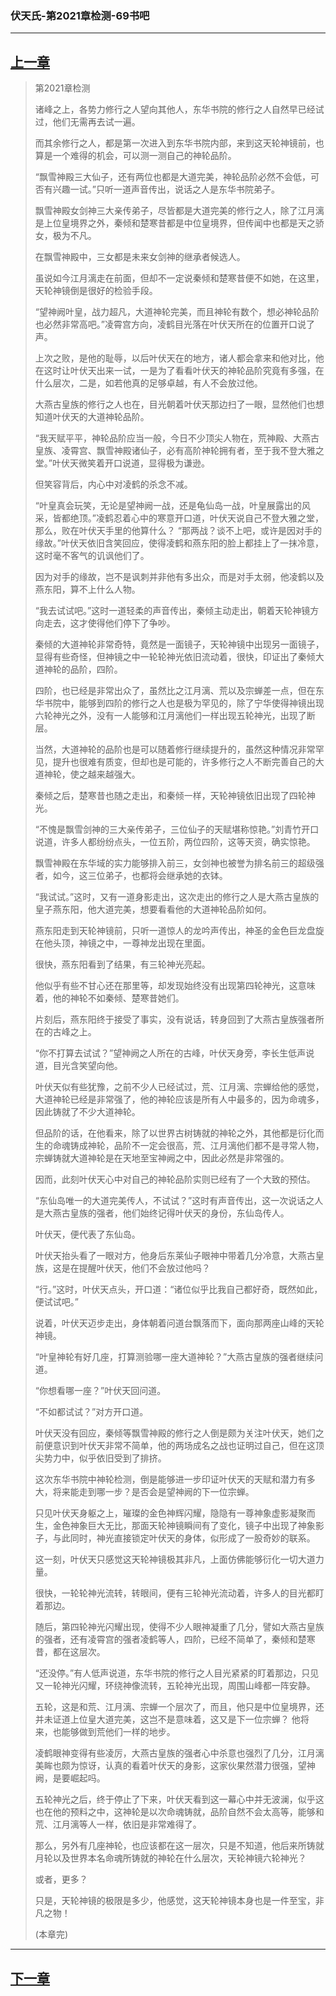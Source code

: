 ### 伏天氏-第2021章检测-69书吧

--------
[上一章](./51a34a6210a5b9d4c34ea76b55d59be4.md)
--------


>
>
>
>第2021章检测
>
>诸峰之上，各势力修行之人望向其他人，东华书院的修行之人自然早已经试过，他们无需再去试一遍。
>
>而其余修行之人，都是第一次进入到东华书院内部，来到这天轮神镜前，也算是一个难得的机会，可以测一测自己的神轮品阶。
>
>“飘雪神殿三大仙子，还有两位也都是大道完美，神轮品阶必然不会低，可否有兴趣一试。”只听一道声音传出，说话之人是东华书院弟子。
>
>飘雪神殿女剑神三大亲传弟子，尽皆都是大道完美的修行之人，除了江月漓是上位皇境界之外，秦倾和楚寒昔都是中位皇境界，但传闻中也都是天之骄女，极为不凡。
>
>在飘雪神殿中，三女都是未来女剑神的继承者候选人。
>
>虽说如今江月漓走在前面，但却不一定说秦倾和楚寒昔便不如她，在这里，天轮神镜倒是很好的检验手段。
>
>“望神阙叶皇，战力超凡，大道神轮完美，而且神轮有数个，想必神轮品阶也必然非常高吧。”凌霄宫方向，凌鹤目光落在叶伏天所在的位置开口说了声。
>
>上次之败，是他的耻辱，以后叶伏天在的地方，诸人都会拿来和他对比，他在这时让叶伏天出来一试，一是为了看看叶伏天的神轮品阶究竟有多强，在什么层次，二是，如若他真的足够卓越，有人不会放过他。
>
>大燕古皇族的修行之人也在，目光朝着叶伏天那边扫了一眼，显然他们也想知道叶伏天的大道神轮品阶。
>
>“我天赋平平，神轮品阶应当一般，今日不少顶尖人物在，荒神殿、大燕古皇族、凌霄宫、飘雪神殿诸仙子，必有高阶神轮拥有者，至于我不登大雅之堂。”叶伏天微笑着开口说道，显得极为谦逊。
>
>但笑容背后，内心中对凌鹤的杀念不减。
>
>“叶皇真会玩笑，无论是望神阙一战，还是龟仙岛一战，叶皇展露出的风采，皆都绝顶。”凌鹤忍着心中的寒意开口道，叶伏天说自己不登大雅之堂，那么，败在叶伏天手里的他算什么？
>“那两战？谈不上吧，或许是因对手的缘故。”叶伏天依旧含笑回应，使得凌鹤和燕东阳的脸上都挂上了一抹冷意，这时毫不客气的讥讽他们了。
>
>因为对手的缘故，岂不是讽刺并非他有多出众，而是对手太弱，他凌鹤以及燕东阳，算不上什么人物。
>
>“我去试试吧。”这时一道轻柔的声音传出，秦倾主动走出，朝着天轮神镜方向走去，这才使得他们停下了争吵。
>
>秦倾的大道神轮非常奇特，竟然是一面镜子，天轮神镜中出现另一面镜子，显得有些奇怪，但神镜之中一轮轮神光依旧流动着，很快，印证出了秦倾大道神轮的品阶，四阶。
>
>四阶，也已经是非常出众了，虽然比之江月漓、荒以及宗蝉差一点，但在东华书院中，能够到四阶的修行之人也是极为罕见的，除了宁华使得神镜出现六轮神光之外，没有一人能够和江月漓他们一样出现五轮神光，出现了断层。
>
>当然，大道神轮的品阶也是可以随着修行继续提升的，虽然这种情况非常罕见，提升也很难有质变，但却也是可能的，许多修行之人不断完善自己的大道神轮，使之越来越强大。
>
>秦倾之后，楚寒昔也随之走出，和秦倾一样，天轮神镜依旧出现了四轮神光。
>
>“不愧是飘雪剑神的三大亲传弟子，三位仙子的天赋堪称惊艳。”刘青竹开口说道，许多人都纷纷点头，一位五阶，两位四阶，这等天资，确实惊艳。
>
>飘雪神殿在东华域的实力能够排入前三，女剑神也被誉为排名前三的超级强者，如今，这三位弟子，也都将会继承她的衣钵。
>
>“我试试。”这时，又有一道身影走出，这次走出的修行之人是大燕古皇族的皇子燕东阳，他大道完美，想要看看他的大道神轮品阶如何。
>
>燕东阳走到天轮神镜前，只听一道惊人的龙吟声传出，神圣的金色巨龙盘旋在他头顶，神镜之中，一尊神龙出现在里面。
>
>很快，燕东阳看到了结果，有三轮神光亮起。
>
>他似乎有些不甘心还在那里等，却发现始终没有出现第四轮神光，这意味着，他的神轮不如秦倾、楚寒昔她们。
>
>片刻后，燕东阳终于接受了事实，没有说话，转身回到了大燕古皇族强者所在的古峰之上。
>
>“你不打算去试试？”望神阙之人所在的古峰，叶伏天身旁，李长生低声说道，目光含笑望向他。
>
>叶伏天似有些犹豫，之前不少人已经试过，荒、江月漓、宗蝉给他的感觉，大道神轮已经是非常强了，他的神轮应该是所有人中最多的，因为命魂多，因此铸就了不少大道神轮。
>
>但品阶的话，在他看来，除了以世界古树铸就的神轮之外，其他都是衍化而生的命魂铸成神轮，品阶不一定会很高，荒、江月漓他们都不是寻常人物，宗蝉铸就大道神轮是在天地至宝神阙之中，因此必然是非常强的。
>
>因而，此刻叶伏天心中对自己的神轮品阶实则已经有了一个大致的预估。
>
>“东仙岛唯一的大道完美传人，不试试？”这时有声音传出，这一次说话之人是大燕古皇族的强者，他们始终记得叶伏天的身份，东仙岛传人。
>
>叶伏天，便代表了东仙岛。
>
>叶伏天抬头看了一眼对方，他身后东莱仙子眼神中带着几分冷意，大燕古皇族，这是在提醒叶伏天，他们不会放过他吗？
>
>“行。”这时，叶伏天点头，开口道：“诸位似乎比我自己都好奇，既然如此，便试试吧。”
>
>说着，叶伏天迈步走出，身体朝着问道台飘落而下，面向那两座山峰的天轮神镜。
>
>“叶皇神轮有好几座，打算测验哪一座大道神轮？”大燕古皇族的强者继续问道。
>
>“你想看哪一座？”叶伏天回问道。
>
>“不如都试试？”对方开口道。
>
>叶伏天没有回应，秦倾等飘雪神殿的修行之人倒是颇为关注叶伏天，她们之前便意识到叶伏天非常不简单，他的两场成名之战也证明过自己，但在这顶尖势力中，似乎依旧受到了排挤。
>
>这次东华书院中神轮检测，倒是能够进一步印证叶伏天的天赋和潜力有多大，将来能走到哪一步？是否会是望神阙的下一位宗蝉。
>
>只见叶伏天身躯之上，璀璨的金色神辉闪耀，隐隐有一尊神象虚影凝聚而生，金色神象巨大无比，那面天轮神镜瞬间有了变化，镜子中出现了神象影子，与此同时，神光直接锁定叶伏天的身体，似形成了一股奇妙的联系。
>
>这一刻，叶伏天只感觉这天轮神镜极其非凡，上面仿佛能够衍化一切大道力量。
>
>很快，一轮轮神光流转，转眼间，便有三轮神光流动着，许多人的目光都盯着那边。
>
>随后，第四轮神光闪耀出现，使得不少人眼神凝重了几分，譬如大燕古皇族的强者，还有凌霄宫的强者凌鹤等人，四阶，已经不简单了，秦倾和楚寒昔，都在这层次。
>
>“还没停。”有人低声说道，东华书院的修行之人目光紧紧的盯着那边，只见又一轮神光闪耀，环绕神像流转，五轮神光出现，周围山峰都一阵安静。
>
>五轮，这是和荒、江月漓、宗蝉一个层次了，而且，他只是中位皇境界，还并未证道上位皇大道完美，这岂不是意味着，这又是下一位宗蝉？
>他将来，也能够做到荒他们一样的地步。
>
>凌鹤眼神变得有些凌厉，大燕古皇族的强者心中杀意也强烈了几分，江月漓美眸也颇为惊讶，认真的看着叶伏天的身影，这家伙果然潜力很强，望神阙，是要崛起吗。
>
>五轮神光之后，终于停止了下来，叶伏天看到这一幕心中并无波澜，似乎这也在他的预料之中，这神轮是以次命魂铸就，品阶自然不会太高等，能够和荒、江月漓等人一样，依旧是非常难得了。
>
>那么，另外有几座神轮，也应该都在这一层次，只是不知道，他后来所铸就月轮以及世界本名命魂所铸就的神轮在什么层次，天轮神镜六轮神光？
>
>或者，更多？
>
>只是，天轮神镜的极限是多少，他感觉，这天轮神镜本身也是一件至宝，非凡之物！
>
>(本章完)
>
>

--------
[下一章](./b2069be34b3cec77b37eb200c97cef9a.md)
--------
